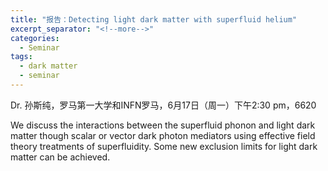```yaml
---
title: "报告：Detecting light dark matter with superfluid helium"
excerpt_separator: "<!--more-->"
categories:
  - Seminar
tags:
  - dark matter
  - seminar
---
```


Dr. 孙斯纯，罗马第一大学和INFN罗马，6月17日（周一）下午2:30 pm，6620

We discuss the interactions between the superfluid phonon and light dark matter though scalar or vector dark photon mediators using effective field theory treatments of superfluidity. Some new exclusion limits for light dark matter can be achieved.

 
